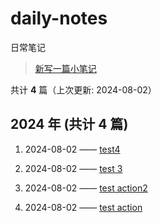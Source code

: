 # daily-notes

日常笔记

> [新写一篇小笔记](https://github.com/whisper-xiang/daily-notes/issues/new)

共计 **4** 篇（上次更新: 2024-08-02）

## 2024 年 (共计 4 篇)

1. 2024-08-02 —— [test4](https://github.com/whisper-xiang/daily-notes/issues/7)

2. 2024-08-02 —— [test 3](https://github.com/whisper-xiang/daily-notes/issues/6)

3. 2024-08-02 —— [test action2](https://github.com/whisper-xiang/daily-notes/issues/5)

4. 2024-08-02 —— [test action](https://github.com/whisper-xiang/daily-notes/issues/3)
